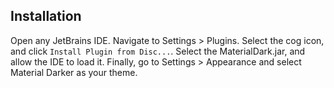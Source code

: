 ## Installation 

Open any JetBrains IDE. Navigate to Settings > Plugins. Select the cog icon, and click `Install Plugin from Disc...`.
Select the MaterialDark.jar, and allow the IDE to load it. Finally, go to Settings > Appearance and select
Material Darker as your theme.
